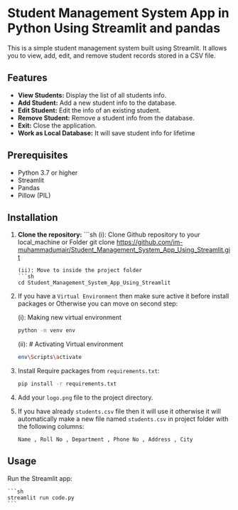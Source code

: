 # Student Management System App in Python Using Streamlit and pandas

This is a simple student management system built using Streamlit. It allows you to view, add, edit, and remove student records stored in a CSV file.

## Features

- **View Students:** Display the list of all students info.
- **Add Student:** Add a new student info to the database.
- **Edit Student:** Edit the info of an existing student.
- **Remove Student:** Remove a student info from the database.
- **Exit:** Close the application.
- **Work as Local Database:** It will save student info for lifetime

## Prerequisites

- Python 3.7 or higher
- Streamlit
- Pandas
- Pillow (PIL)

## Installation
1. **Clone the repository:**
        ```sh
    (i): Clone Github repository to your local_machine or Folder
    git clone https://github.com/im-muhammadumair/Student_Management_System_App_Using_Streamlit.git
    ```
    (ii): Move to inside the project folder
    ```sh
    cd Student_Management_System_App_Using_Streamlit
    ```

2. If you have a `Virtual Environment` then make sure active it before install packages or Otherwise you can move on second step:

    (i): Making new virtual environment
    ```sh
    python -m venv env            
    ```
    (ii): # Activating Virtual environment
    ```sh
    env\Scripts\activate          
    ```

3. Install Require packages from `requirements.txt`:

    ```sh
    pip install -r requirements.txt
    ```

4. Add your `logo.png` file to the project directory.

5. If you have already `students.csv` file then it will use it otherwise it will automatically make a new file named `students.csv` in project folder with the following columns:

    ```csv
    Name , Roll No , Department , Phone No , Address , City
    ```

## Usage

Run the Streamlit app:

    ```sh
    streamlit run code.py
    ```

